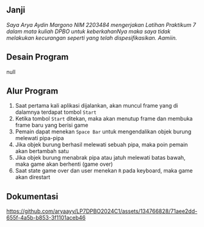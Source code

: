 ## Janji
*Saya Arya Aydin Margono NIM 2203484 mengerjakan
Latihan Praktikum 7 dalam mata kuliah DPBO
untuk keberkahanNya maka saya tidak melakukan kecurangan seperti yang telah dispesifikasikan. Aamiin.*

## Desain Program
null

## Alur Program
1. Saat pertama kali aplikasi dijalankan, akan muncul frame yang di dalamnya terdapat tombol `Start`
2. Ketika tombol `Start` ditekan, maka akan menutup frame dan membuka frame baru yang berisi game
3. Pemain dapat menekan `Space Bar` untuk mengendalikan objek burung melewati pipa-pipa
4. Jika objek burung berhasil melewati sebuah pipa, maka poin pemain akan bertambah satu
5. Jika objek burung menabrak pipa atau jatuh melewati batas bawah, maka game akan berhenti (game over)
6. Saat state game over dan user menekan `R` pada keyboard, maka game akan direstart

## Dokumentasi


https://github.com/aryaayy/LP7DPBO2024C1/assets/134766828/71aee2dd-655f-4a5b-b853-3f1101aceb46


